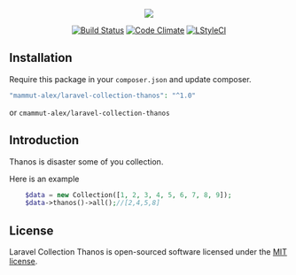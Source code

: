 <p align="center"><img src="https://user-images.githubusercontent.com/10599196/62409693-d8bd5080-b5e3-11e9-917c-62fadc44652a.png"></p>

<p align="center">
<a href="https://travis-ci.org/MammutAlex/laravel-collection-thanos"><img src="https://travis-ci.org/MammutAlex/laravel-collection-thanos.svg?branch=master" alt="Build Status"></a>
<a href="https://lima.codeclimate.com/github/MammutAlex/laravel-collection-thanos/badges/gpa.svg"><img src="https://lima.codeclimate.com/github/MammutAlex/laravel-collection-thanos" alt="Code Climate"></a>
<a href="https://styleci.io/repos/200339313/shield?branch=master"><img src="https://styleci.io/repos/200339313" alt="LStyleCI"></a>
</p>

## Installation
Require this package in your `composer.json` and update composer.

```php
"mammut-alex/laravel-collection-thanos": "^1.0"
```

or `cmammut-alex/laravel-collection-thanos`

## Introduction

Thanos is disaster some of you collection. 

Here is an example

```php
    $data = new Collection([1, 2, 3, 4, 5, 6, 7, 8, 9]);
    $data->thanos()->all();//[2,4,5,8]
```

## License

Laravel Collection Thanos is open-sourced software licensed under the [MIT license](https://opensource.org/licenses/MIT).
